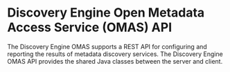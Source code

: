 <!-- SPDX-License-Identifier: Apache-2.0 -->

# Discovery Engine Open Metadata Access Service (OMAS) API

The Discovery Engine OMAS supports a REST API for configuring and reporting the results of metadata discovery
services.
The Discovery Engine OMAS API provides the shared Java classes between the
server and client.